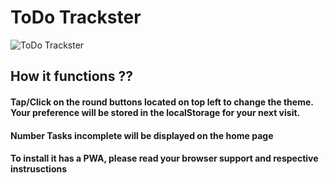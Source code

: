# ToDo Trackster

![ToDo Trackster](https://digvijay.tech/_nuxt/img/todo-trackster.fd65c3f.png)

## How it functions ??

#### Tap/Click on the round buttons located on top left to change the theme. Your preference will be stored in the localStorage for your next visit.
#### Number Tasks incomplete will be displayed on the home page
#### To install it has a PWA, please read your browser support and respective instrusctions
